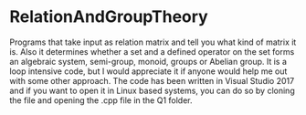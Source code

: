 # RelationAndGroupTheory
Programs that take input as relation matrix and tell you what kind of matrix it is. Also it determines whether a set and a defined operator
on the set forms an algebraic system, semi-group, monoid, groups or Abelian group.
It is a loop intensive code, but I would appreciate it if anyone would help me out with some other approach.
The code has been written in Visual Studio 2017 and if you want to open it in Linux based systems, you can do so by cloning the file and opening the .cpp file in the Q1 folder.
